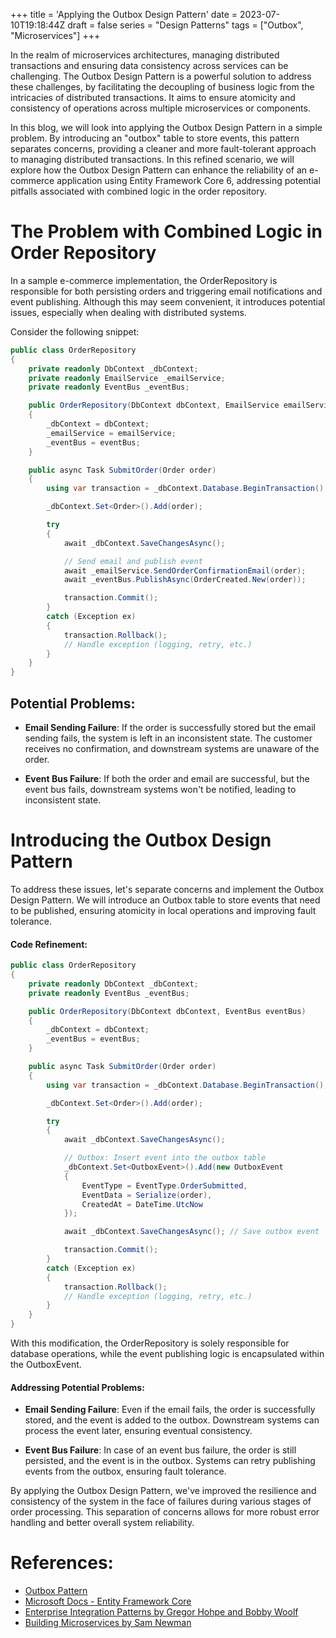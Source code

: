 +++
title = 'Applying the Outbox Design Pattern'
date = 2023-07-10T19:18:44Z
draft = false
series = "Design Patterns"
tags = ["Outbox", "Microservices"]
+++

In the realm of microservices architectures, managing distributed transactions and ensuring data consistency across services can be challenging. The Outbox Design Pattern is a powerful solution to address these challenges, by facilitating the decoupling of business logic from the intricacies of distributed transactions. It aims to ensure atomicity and consistency of operations across multiple microservices or components.

In this blog, we will look into applying the Outbox Design Pattern in a simple problem. By introducing an "outbox" table to store events, this pattern separates concerns, providing a cleaner and more fault-tolerant approach to managing distributed transactions. In this refined scenario, we will explore how the Outbox Design Pattern can enhance the reliability of an e-commerce application using Entity Framework Core 6, addressing potential pitfalls associated with combined logic in the order repository.

# The Problem with Combined Logic in Order Repository

In a sample e-commerce implementation, the OrderRepository is responsible for both persisting orders and triggering email notifications and event publishing. Although this may seem convenient, it introduces potential issues, especially when dealing with distributed systems.

Consider the following snippet:

```csharp
public class OrderRepository
{
    private readonly DbContext _dbContext;
    private readonly EmailService _emailService;
    private readonly EventBus _eventBus;

    public OrderRepository(DbContext dbContext, EmailService emailService, EventBus eventBus)
    {
        _dbContext = dbContext;
        _emailService = emailService;
        _eventBus = eventBus;
    }

    public async Task SubmitOrder(Order order)
    {
        using var transaction = _dbContext.Database.BeginTransaction();

        _dbContext.Set<Order>().Add(order);

        try
        {
            await _dbContext.SaveChangesAsync();

            // Send email and publish event
            await _emailService.SendOrderConfirmationEmail(order);
            await _eventBus.PublishAsync(OrderCreated.New(order));

            transaction.Commit();
        }
        catch (Exception ex)
        {
            transaction.Rollback();
            // Handle exception (logging, retry, etc.)
        }
    }
}
```

## Potential Problems:

- **Email Sending Failure**: If the order is successfully stored but the email sending fails, the system is left in an inconsistent state. The customer receives no confirmation, and downstream systems are unaware of the order.

- **Event Bus Failure**: If both the order and email are successful, but the event bus fails, downstream systems won't be notified, leading to inconsistent state.

# Introducing the Outbox Design Pattern

To address these issues, let's separate concerns and implement the Outbox Design Pattern. We will introduce an Outbox table to store events that need to be published, ensuring atomicity in local operations and improving fault tolerance.

#### Code Refinement:

```csharp
public class OrderRepository
{
    private readonly DbContext _dbContext;
    private readonly EventBus _eventBus;

    public OrderRepository(DbContext dbContext, EventBus eventBus)
    {
        _dbContext = dbContext;
        _eventBus = eventBus;
    }

    public async Task SubmitOrder(Order order)
    {
        using var transaction = _dbContext.Database.BeginTransaction();

        _dbContext.Set<Order>().Add(order);

        try
        {
            await _dbContext.SaveChangesAsync();

            // Outbox: Insert event into the outbox table
            _dbContext.Set<OutboxEvent>().Add(new OutboxEvent
            {
                EventType = EventType.OrderSubmitted,
                EventData = Serialize(order),
                CreatedAt = DateTime.UtcNow
            });

            await _dbContext.SaveChangesAsync(); // Save outbox event

            transaction.Commit();
        }
        catch (Exception ex)
        {
            transaction.Rollback();
            // Handle exception (logging, retry, etc.)
        }
    }
}
```

With this modification, the OrderRepository is solely responsible for database operations, while the event publishing logic is encapsulated within the OutboxEvent.

#### Addressing Potential Problems:

- **Email Sending Failure**: Even if the email fails, the order is successfully stored, and the event is added to the outbox. Downstream systems can process the event later, ensuring eventual consistency.

- **Event Bus Failure**: In case of an event bus failure, the order is still persisted, and the event is in the outbox. Systems can retry publishing events from the outbox, ensuring fault tolerance.

By applying the Outbox Design Pattern, we've improved the resilience and consistency of the system in the face of failures during various stages of order processing. This separation of concerns allows for more robust error handling and better overall system reliability.

# References:

- [Outbox Pattern](https://microservices.io/patterns/data/transactional-outbox.html)
- [Microsoft Docs - Entity Framework Core](https://docs.microsoft.com/en-us/ef/core/)
- [Enterprise Integration Patterns by Gregor Hohpe and Bobby Woolf](https://www.enterpriseintegrationpatterns.com/)
- [Building Microservices by Sam Newman](https://samnewman.io/books/building_microservices/)
